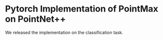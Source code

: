 # Pytorch Implementation of PointMax on PointNet++ 
We released the implementation on the classification task.
